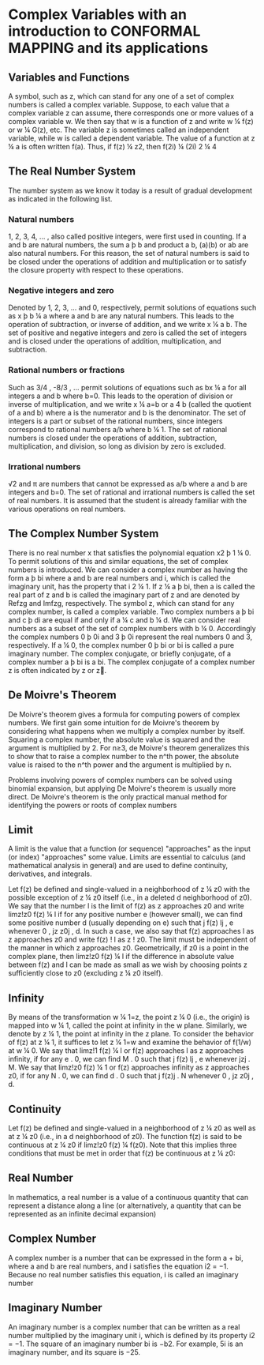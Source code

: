 # Complex Variables with an introduction to CONFORMAL MAPPING and its applications

## Variables and Functions

A symbol, such as z, which can stand for any one of a set of complex numbers is called a complex variable.
Suppose, to each value that a complex variable z can assume, there corresponds one or more values of a
complex variable w. We then say that w is a function of z and write w ¼ f(z) or w ¼ G(z), etc. The variable z
is sometimes called an independent variable, while w is called a dependent variable. The value of a function
at z ¼ a is often written f(a). Thus, if f(z) ¼ z2, then f(2i) ¼ (2i)
2 ¼ 4

## The Real Number System
The number system as we know it today is a result of gradual development as indicated in the following list.
### Natural numbers 

1, 2, 3, 4, ... , also called positive integers, were first used in counting. If a and
b are natural numbers, the sum a þ b and product a  b, (a)(b) or ab are also natural numbers. For
this reason, the set of natural numbers is said to be closed under the operations of addition and
multiplication or to satisfy the closure property with respect to these operations.

### Negative integers and zero

Denoted by 1, 2, 3, ... and 0, respectively, permit solutions
of equations such as x þ b ¼ a where a and b are any natural numbers. This leads to the operation
of subtraction, or inverse of addition, and we write x ¼ a  b.
The set of positive and negative integers and zero is called the set of integers and is closed
under the operations of addition, multiplication, and subtraction.

### Rational numbers or fractions

Such as 3/4 , -8/3 , ... permit solutions of equations such as bx ¼ a
for all integers a and b where b=0. This leads to the operation of division or inverse of multiplication, and we write x ¼ a=b or a 4 b (called the quotient of a and b) where a is the numerator and b is the denominator. The set of integers is a part or subset of the rational numbers, since integers correspond to
rational numbers a/b where b ¼ 1.
The set of rational numbers is closed under the operations of addition, subtraction, multiplication, and division, so long as division by zero is excluded.

### Irrational numbers

√2 and π are numbers that cannot be expressed as a/b where a and b
are integers and b=0.
The set of rational and irrational numbers is called the set of real numbers. It is assumed that the student
is already familiar with the various operations on real numbers.

## The Complex Number System

There is no real number x that satisfies the polynomial equation x2 þ 1 ¼ 0. To permit solutions of this and
similar equations, the set of complex numbers is introduced.
We can consider a complex number as having the form a þ bi where a and b are real numbers and i,
which is called the imaginary unit, has the property that i
2 ¼ 1. If z ¼ a þ bi, then a is called the real
part of z and b is called the imaginary part of z and are denoted by Refzg and Imfzg, respectively. The
symbol z, which can stand for any complex number, is called a complex variable.
Two complex numbers a þ bi and c þ di are equal if and only if a ¼ c and b ¼ d. We can consider real
numbers as a subset of the set of complex numbers with b ¼ 0. Accordingly the complex numbers 0 þ 0i
and 3 þ 0i represent the real numbers 0 and 3, respectively. If a ¼ 0, the complex number 0 þ bi or bi is
called a pure imaginary number.
The complex conjugate, or briefly conjugate, of a complex number a þ bi is a  bi. The complex
conjugate of a complex number z is often indicated by z or z.

## De Moivre's Theorem

De Moivre's theorem gives a formula for computing powers of complex numbers. We first gain some intuition for de Moivre's theorem by considering what happens when we 
multiply a complex number by itself. Squaring a complex number, the absolute value is squared and the argument is multiplied by 2. For n≥3, 
de Moivre's theorem generalizes this to show that to raise a complex number to the n^th power, the absolute value is raised to the n^th power and the argument 
is multiplied by n.

Problems involving powers of complex numbers can be solved using binomial expansion, but applying De Moivre's theorem is usually more direct.
De Moivre's theorem is the only practical manual method for identifying the powers or roots of complex numbers

## Limit

A limit is the value that a function (or sequence) "approaches" as the input (or index) "approaches" some value. Limits are essential to calculus (and mathematical analysis 
in general) and are used to define continuity, derivatives, and integrals.

Let f(z) be defined and single-valued in a neighborhood of z ¼ z0 with the possible exception of z ¼ z0 itself
(i.e., in a deleted d neighborhood of z0). We say that the number l is the limit of f(z) as z approaches z0
and write limz!z0 f(z) ¼ l if for any positive number e (however small), we can find some positive
number d (usually depending on e) such that j f(z)  lj , e whenever 0 , jz  z0j , d.
In such a case, we also say that f(z) approaches l as z approaches z0 and write f(z) ! l as z ! z0. The
limit must be independent of the manner in which z approaches z0.
Geometrically, if z0 is a point in the complex plane, then limz!z0 f(z) ¼ l if the difference in absolute
value between f(z) and l can be made as small as we wish by choosing points z sufficiently close to z0
(excluding z ¼ z0 itself).

## Infinity

By means of the transformation w ¼ 1=z, the point z ¼ 0 (i.e., the origin) is mapped into w ¼ 1, called the
point at infinity in the w plane. Similarly, we denote by z ¼ 1, the point at infinity in the z plane. To consider the behavior of f(z) at z ¼ 1, it suffices to let z ¼ 1=w and examine the behavior of f(1/w) at w ¼ 0.
We say that limz!1 f(z) ¼ l or f(z) approaches l as z approaches infinity, if for any e . 0, we can find
M . 0 such that j f(z)  lj , e whenever jzj . M.
We say that limz!z0 f(z) ¼ 1 or f(z) approaches infinity as z approaches z0, if for any N . 0, we can find
d . 0 such that j f(z)j . N whenever 0 , jz  z0j , d.

## Continuity
Let f(z) be defined and single-valued in a neighborhood of z ¼ z0 as well as at z ¼ z0 (i.e., in a d
neighborhood of z0). The function f(z) is said to be continuous at z ¼ z0 if limz!z0 f(z) ¼ f(z0). Note
that this implies three conditions that must be met in order that f(z) be continuous at z ¼ z0:

## Real Number
In mathematics, a real number is a value of a continuous quantity that can represent a distance along a line (or alternatively, a quantity that can be represented as an 
infinite decimal expansion)

## Complex Number

A complex number is a number that can be expressed in the form a + bi, where a and b are real numbers, and i satisfies the equation i2 = −1. Because no real number satisfies 
this equation, i is called an imaginary number

## Imaginary Number

An imaginary number is a complex number that can be written as a real number multiplied by the imaginary unit i, which is defined by its property i2 = −1. The square
of an imaginary number bi is −b2. For example, 5i is an imaginary number, and its square is −25.


